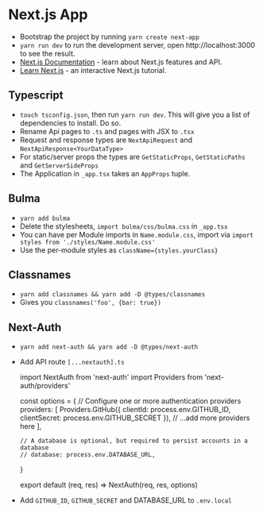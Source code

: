 # Next.js App

* Bootstrap the project by running `yarn create next-app`
* `yarn run dev` to run the development server, open http://localhost:3000 to see the result.
* [Next.js Documentation](https://nextjs.org/docs) - learn about Next.js features and API.
* [Learn Next.js](https://nextjs.org/learn) - an interactive Next.js tutorial.


## Typescript

* `touch tsconfig.json`, then run `yarn run dev`.  This will give you a list
  of dependencies to install.  Do so.
* Rename Api pages to `.ts` and pages with JSX to `.tsx`
* Request and response types are `NextApiRequest` and `NextApiResponse<YourDataType>`
* For static/server props the types are `GetStaticProps`, `GetStaticPaths` and `GetServerSideProps`
* The Application in `_app.tsx` takes an `AppProps` tuple.

## Bulma

* `yarn add bulma`
* Delete the stylesheets, `import bulma/css/bulma.css` in `_app.tsx`
* You can have per Module imports in `Name.module.css`, import via `import styles from './styles/Name.module.css'`
* Use the per-module styles as `className={styles.yourClass}`

## Classnames

* `yarn add classnames && yarn add -D @types/classnames`
* Gives you `classnames('foo', {bar: true})`

## Next-Auth

* `yarn add next-auth && yarn add -D @types/next-auth`
* Add API route `[...nextauth].ts`

    import NextAuth from 'next-auth'
    import Providers from 'next-auth/providers'

    const options = {
      // Configure one or more authentication providers
      providers: [
        Providers.GitHub({
          clientId: process.env.GITHUB_ID,
          clientSecret: process.env.GITHUB_SECRET
        }),
        // ...add more providers here
      ],

      // A database is optional, but required to persist accounts in a database
      // database: process.env.DATABASE_URL,
    }

    export default (req, res) => NextAuth(req, res, options)

* Add `GITHUB_ID`, `GITHUB_SECRET` and DATABASE_URL to `.env.local`
